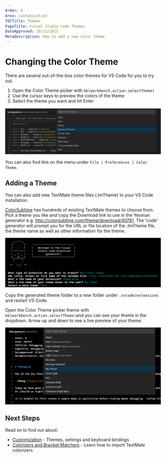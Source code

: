 ```yaml
---
Order: 6
Area: customization
TOCTitle: Themes
PageTitle: Visual Studio Code Themes
DateApproved: 10/12/2015
MetaDescription: How to add a new color theme
---
```


# Changing the Color Theme
There are several out-of-the-box color themes for VS Code for you to try out.

1. Open the Color Theme picker with `kb(workbench.action.selectTheme)`
2. Use the cursor keys to preview the colors of the theme
3. Select the theme you want and hit Enter

![Themes in the Command Palette](images/themes/colorthemes.png)

You can also find this on the menu under `File | Preferences | Color Theme`.

## Adding a Theme
You can also add new TextMate theme files (.tmTheme) to your VS Code installation.

[ColorSublime](http://colorsublime.com) has hundreds of existing TextMate themes to choose from.  Pick a theme you like and copy the Download link to use in the Yeoman generator e.g. http://colorsublime.com/theme/download/40781.  The 'code' generator will prompt you for the URL or file location of the .tmTheme file, the theme name as well as other information for the theme.

![yo code theme](images/themes/yocodetheme.png)

Copy the generated theme folder to a new folder under `.vscode/extensions` and restart VS Code.

Open the Color Theme picker theme with `kb(workbench.action.selectTheme)`and you can see your theme in the dropdown.  Arrow up and down to see a live preview of your theme.

![my theme](images/themes/mytheme.png)

## Next Steps
Read on to find out about:  

* [Customization](/docs/customization/overview) - Themes, settings and keyboard bindings
* [Colorizers and Bracket Matchers](/docs/customization/colorizer) - Learn how to import TextMate colorizers


